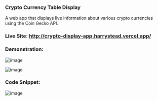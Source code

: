 ### Crypto Currency Table Display

A web app that displays live information about various crypto currencies using the Coin Gecko API.

### Live Site: http://crypto-display-app.harrystead.vercel.app/

### Demonstration:

![image](https://user-images.githubusercontent.com/69797257/106395007-bcc48600-63f7-11eb-94d8-107e6253b85b.png)

![image](https://user-images.githubusercontent.com/69797257/106395017-cfd75600-63f7-11eb-8c4d-5f63eeec6ebf.png)

### Code Snippet: 

![image](https://user-images.githubusercontent.com/69797257/106395076-247ad100-63f8-11eb-92c9-03470b718b7e.png)

